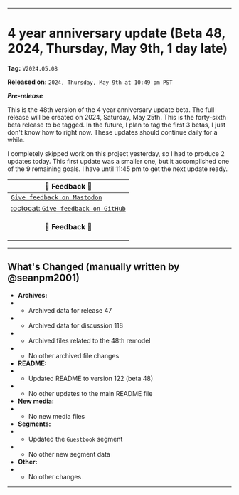 ***

# 4 year anniversary update (Beta 48, 2024, Thursday, May 9th, 1 day late)

**Tag:** `V2024.05.08`

**Released on:** `2024, Thursday, May 9th at 10:49 pm PST`

***Pre-release***

This is the 48th version of the 4 year anniversary update beta. The full release will be created on 2024, Saturday, May 25th. This is the forty-sixth beta release to be tagged. In the future, I plan to tag the first 3 betas, I just don't know how to right now. These updates should continue daily for a while.

I completely skipped work on this project yesterday, so I had to produce 2 updates today. This first update was a smaller one, but it accomplished one of the 9 remaining goals. I have until 11:45 pm to get the next update ready.

| 📣️ Feedback 💬️ |
|---|
| [`Give feedback on Mastodon`](https://techhub.social/deck/@seanpm2001/112237731368032617) |
| [:octocat: `Give feedback on GitHub`](https://github.com/seanpm2001/seanpm2001/discussions/119/) |
| <p align="center"><b>💬️ Feedback 📣️</b></p> |

---

## What's Changed (manually written by @seanpm2001)

- **Archives:**
- - Archived data for release 47
- - Archived data for discussion 118
- - Archived files related to the 48th remodel <!-- This number should be 1 higher than the release data 2 lines above, and should match the README beta version) !-->
- - No other archived file changes
- **README:**
- - Updated README to version 122 (beta 48)
- - No other updates to the main README file
- **New media:**
- - No new media files
- **Segments:**
- - Updated the `Guestbook` segment
- - No other new segment data
- **Other:**
- - No other changes

***
